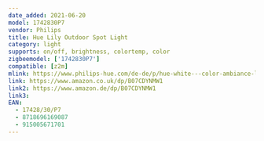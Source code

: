 ```yaml
---
date_added: 2021-06-20
model: 1742830P7
vendor: Philips
title: Hue Lily Outdoor Spot Light
category: light
supports: on/off, brightness, colortemp, color
zigbeemodel: ['1742830P7']
compatible: [z2m]
mlink: https://www.philips-hue.com/de-de/p/hue-white---color-ambiance-lily-gartenspot/1742830P7
link: https://www.amazon.co.uk/dp/B07CDYNMW1
link2: https://www.amazon.de/dp/B07CDYNMW1
link3: 
EAN: 
  - 17428/30/P7
  - 8718696169087
  - 915005671701
---
```


